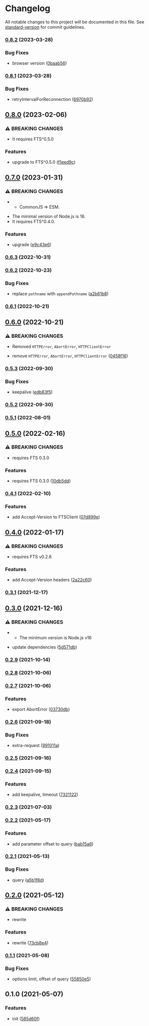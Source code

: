 # Changelog

All notable changes to this project will be documented in this file. See [standard-version](https://github.com/conventional-changelog/standard-version) for commit guidelines.

### [0.8.2](https://github.com/BlackGlory/fts-js/compare/v0.8.1...v0.8.2) (2023-03-28)


### Bug Fixes

* browser version ([0baab56](https://github.com/BlackGlory/fts-js/commit/0baab560d1c83d2febfacfbd8658c7e6d0f1b08c))

### [0.8.1](https://github.com/BlackGlory/fts-js/compare/v0.8.0...v0.8.1) (2023-03-28)


### Bug Fixes

* retryIntervalForReconnection ([6970b92](https://github.com/BlackGlory/fts-js/commit/6970b922be4cdc4b1431db3fb08b7ae0c13cf795))

## [0.8.0](https://github.com/BlackGlory/fts-js/compare/v0.7.0...v0.8.0) (2023-02-06)


### ⚠ BREAKING CHANGES

* It requires FTS^0.5.0

### Features

* upgrade to FTS^0.5.0 ([f1eed9c](https://github.com/BlackGlory/fts-js/commit/f1eed9c38a7a8bdb3e8d1ecd5f380551bceb00d3))

## [0.7.0](https://github.com/BlackGlory/fts-js/compare/v0.6.3...v0.7.0) (2023-01-31)


### ⚠ BREAKING CHANGES

* - CommonJS => ESM.
- The minimal version of Node.js is 16.
- It requires FTS^0.4.0.

### Features

* upgrade ([e9c43e6](https://github.com/BlackGlory/fts-js/commit/e9c43e6d185a34c3402f7246cf579b2d6c567af9))

### [0.6.3](https://github.com/BlackGlory/fts-js/compare/v0.6.2...v0.6.3) (2022-10-31)

### [0.6.2](https://github.com/BlackGlory/fts-js/compare/v0.6.1...v0.6.2) (2022-10-23)


### Bug Fixes

* replace `pathname` with `appendPathname` ([a2b61b8](https://github.com/BlackGlory/fts-js/commit/a2b61b8e29e940f9852295a5122a62689b041ade))

### [0.6.1](https://github.com/BlackGlory/fts-js/compare/v0.6.0...v0.6.1) (2022-10-21)

## [0.6.0](https://github.com/BlackGlory/fts-js/compare/v0.5.3...v0.6.0) (2022-10-21)


### ⚠ BREAKING CHANGES

* Removed `HTTPError`, `AbortError`, `HTTPClientError`

* remove `HTTPError`, `AbortError`, `HTTPClientError` ([0458f16](https://github.com/BlackGlory/fts-js/commit/0458f16d695562323b0221ff154f3554651136ba))

### [0.5.3](https://github.com/BlackGlory/fts-js/compare/v0.5.2...v0.5.3) (2022-09-30)


### Bug Fixes

* keepalive ([edb83f5](https://github.com/BlackGlory/fts-js/commit/edb83f5880c8af2a092a57b95bbec6abe041ed71))

### [0.5.2](https://github.com/BlackGlory/fts-js/compare/v0.5.1...v0.5.2) (2022-09-30)

### [0.5.1](https://github.com/BlackGlory/fts-js/compare/v0.5.0...v0.5.1) (2022-08-01)

## [0.5.0](https://github.com/BlackGlory/fts-js/compare/v0.4.1...v0.5.0) (2022-02-16)


### ⚠ BREAKING CHANGES

* requires FTS 0.3.0

### Features

* requires FTS 0.3.0 ([10db5dd](https://github.com/BlackGlory/fts-js/commit/10db5dd015165f971dd25ea1465a80d07320f984))

### [0.4.1](https://github.com/BlackGlory/fts-js/compare/v0.4.0...v0.4.1) (2022-02-10)


### Features

* add Accept-Version to FTSClient ([07d899e](https://github.com/BlackGlory/fts-js/commit/07d899ebeac633a4e770d5d409ecfe837062cb8f))

## [0.4.0](https://github.com/BlackGlory/fts-js/compare/v0.3.1...v0.4.0) (2022-01-17)


### ⚠ BREAKING CHANGES

* requires FTS v0.2.6

### Features

* add Accept-Version headers ([2a22c60](https://github.com/BlackGlory/fts-js/commit/2a22c6057f5e3e67191226a5a70f222210751e82))

### [0.3.1](https://github.com/BlackGlory/fts-js/compare/v0.3.0...v0.3.1) (2021-12-17)

## [0.3.0](https://github.com/BlackGlory/fts-js/compare/v0.2.9...v0.3.0) (2021-12-16)


### ⚠ BREAKING CHANGES

* - The minimum version is Node.js v16

* update dependencies ([5d571db](https://github.com/BlackGlory/fts-js/commit/5d571db1e65257d7a50b33383001083f693e5185))

### [0.2.9](https://github.com/BlackGlory/fts-js/compare/v0.2.8...v0.2.9) (2021-10-14)

### [0.2.8](https://github.com/BlackGlory/fts-js/compare/v0.2.7...v0.2.8) (2021-10-06)

### [0.2.7](https://github.com/BlackGlory/fts-js/compare/v0.2.6...v0.2.7) (2021-10-06)


### Features

* export AbortError ([03730db](https://github.com/BlackGlory/fts-js/commit/03730db60656069ccdbdf7d46e405f048d58c2b0))

### [0.2.6](https://github.com/BlackGlory/fts-js/compare/v0.2.5...v0.2.6) (2021-09-18)


### Bug Fixes

* extra-request ([991011a](https://github.com/BlackGlory/fts-js/commit/991011a70779abab9cc7d31c24afb0241fce546e))

### [0.2.5](https://github.com/BlackGlory/fts-js/compare/v0.2.4...v0.2.5) (2021-09-16)

### [0.2.4](https://github.com/BlackGlory/fts-js/compare/v0.2.3...v0.2.4) (2021-09-15)


### Features

* add keepalive, timeout ([7321122](https://github.com/BlackGlory/fts-js/commit/732112273653a21afd836fe8644a985d6993b886))

### [0.2.3](https://github.com/BlackGlory/fts-js/compare/v0.2.2...v0.2.3) (2021-07-03)

### [0.2.2](https://github.com/BlackGlory/fts-js/compare/v0.2.1...v0.2.2) (2021-05-17)


### Features

* add parameter offset to query ([bab15a6](https://github.com/BlackGlory/fts-js/commit/bab15a6d2a380652d0197588a35b3fab2ead9b51))

### [0.2.1](https://github.com/BlackGlory/fts-js/compare/v0.2.0...v0.2.1) (2021-05-13)


### Bug Fixes

* query ([a5b1f8d](https://github.com/BlackGlory/fts-js/commit/a5b1f8dac1faaf205cdc07eb1508049854645397))

## [0.2.0](https://github.com/BlackGlory/fts-js/compare/v0.1.1...v0.2.0) (2021-05-12)


### ⚠ BREAKING CHANGES

* rewrite

### Features

* rewrite ([73cb8e4](https://github.com/BlackGlory/fts-js/commit/73cb8e4f68401c829711027b9fc4ba3cbd3575be))

### [0.1.1](https://github.com/BlackGlory/fts-js/compare/v0.1.0...v0.1.1) (2021-05-08)


### Bug Fixes

* options limit, offset of query ([55850e5](https://github.com/BlackGlory/fts-js/commit/55850e50034e9210cf0c5fbbd4913d5b49ec0446))

## 0.1.0 (2021-05-07)


### Features

* init ([585d60f](https://github.com/BlackGlory/fts-js/commit/585d60fd5797dbf84f0e23433d07e0979ec5fc99))
